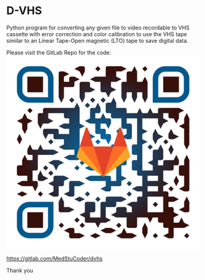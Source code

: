 # D-VHS
Python program for converting any given file to video recordable to VHS cassette with error correction and color calibration to use the VHS tape similar to an Linear Tape-Open magnetic (LTO) tape to save digital data.

Please visit the GitLab Repo for the code:
![Gitlab Page](https://github.com/MedStuCoder/D-VHS/blob/main/GitLabPageQRCode.png)

https://gitlab.com/MedStuCoder/dvhs

Thank you


